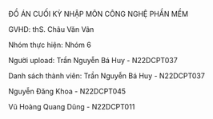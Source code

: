 ĐỒ ÁN CUỐI KỲ NHẬP MÔN CÔNG NGHỆ PHẦN MỀM

GVHD: thS. Châu Văn Vân

Nhóm thực hiện: Nhóm 6

Người upload: Trần Nguyễn Bá Huy - N22DCPT037

Danh sách thành viên:
Trần Nguyễn Bá Huy - N22DCPT037

Nguyễn Đăng Khoa - N22DCPT045

Vũ Hoàng Quang Dũng - N22DCPT011
